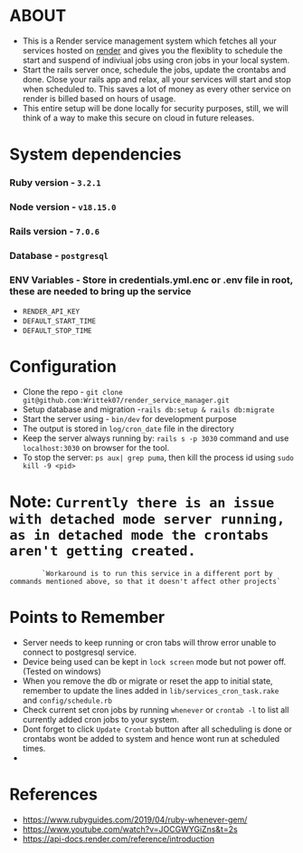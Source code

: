 # ABOUT
* This is a Render service management system which fetches all your services hosted on [render](http://www.render.com/) and gives you the flexiblity to schedule the start and suspend of indiviual jobs using cron jobs in your local system. 
* Start the rails server once, schedule the jobs, update the crontabs and done. Close your rails app and relax, all your services will start and stop when scheduled to. This saves a lot of money as every other service on render is billed based on hours of usage.
* This entire setup will be done locally for security purposes, still, we will think of a way to make this secure on cloud in future releases.


# System dependencies 
### Ruby version - `3.2.1`
### Node version - `v18.15.0`
### Rails version - `7.0.6`
### Database - `postgresql`
### ENV Variables - Store in credentials.yml.enc or .env file in root, these are needed to bring up the service
* `RENDER_API_KEY`
* `DEFAULT_START_TIME`
* `DEFAULT_STOP_TIME`

# Configuration
* Clone the repo - `git clone git@github.com:Writtek07/render_service_manager.git`
* Setup database and migration -`rails db:setup & rails db:migrate`
* Start the server using - `bin/dev` for development purpose
* The output is stored in `log/cron_date` file in the directory
* Keep the server always running by: `rails s -p 3030` command and use `localhost:3030` on browser for the tool.
* To stop the server: `ps aux| grep puma`, then kill the process id using `sudo kill -9 <pid>`

# Note: `Currently there is an issue with detached mode server running, as in detached mode the crontabs aren't getting created.`
            `Workaround is to run this service in a different port by commands mentioned above, so that it doesn't affect other projects`

# Points to Remember
* Server needs to keep running or cron tabs will throw error unable to connect to postgresql service.
* Device being used can be kept in `lock screen` mode but not power off.(Tested on windows)
* When you remove the db or migrate or reset the app to initial state, remember to update the lines added in `lib/services_cron_task.rake` and `config/schedule.rb`
* Check current set cron jobs by running `whenever` or `crontab -l` to list all currently added cron jobs to your system.
* Dont forget to click `Update Crontab` button after all scheduling is done or crontabs wont be added to system and hence wont run at   scheduled times.
* 
# References
* https://www.rubyguides.com/2019/04/ruby-whenever-gem/
* https://www.youtube.com/watch?v=JOCGWYGiZns&t=2s
* https://api-docs.render.com/reference/introduction